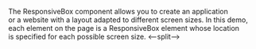 The ResponsiveBox component allows you to&nbsp;create an&nbsp;application or&nbsp;a&nbsp;website with a&nbsp;layout adapted to&nbsp;different screen sizes. In&nbsp;this demo, each element on&nbsp;the page is&nbsp;a&nbsp;ResponsiveBox element whose location is&nbsp;specified for each possible screen size.
<--split-->